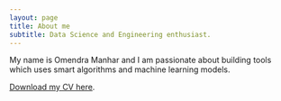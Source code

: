 ```yaml
---
layout: page
title: About me
subtitle: Data Science and Engineering enthusiast.
---
```


My name is Omendra Manhar and I am passionate about building tools which uses smart algorithms and machine learning models.

<a href="https://github.com/omendram/omendram.github.io/blob/master/docs/cv.pdf">Download my CV here</a>.
